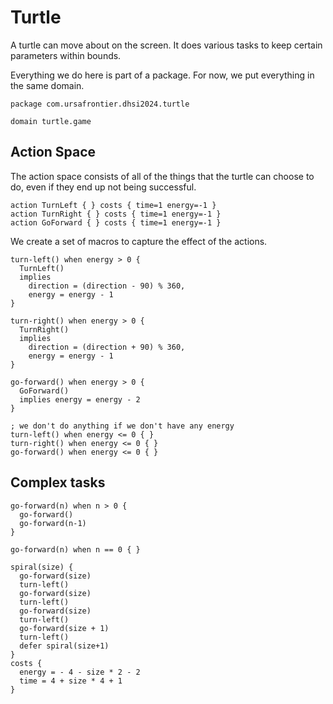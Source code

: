 # Turtle

A turtle can move about on the screen. It does various tasks to keep certain parameters within bounds.

Everything we do here is part of a package. For now, we put everything in the same domain.

```htn
package com.ursafrontier.dhsi2024.turtle

domain turtle.game
```

## Action Space

The action space consists of all of the things that the turtle can choose to do, even if they end up not being successful.

```htn
action TurnLeft { } costs { time=1 energy=-1 }
action TurnRight { } costs { time=1 energy=-1 }
action GoForward { } costs { time=1 energy=-1 }
```

We create a set of macros to capture the effect of the actions.

```htn
turn-left() when energy > 0 {
  TurnLeft()
  implies 
    direction = (direction - 90) % 360, 
    energy = energy - 1
}

turn-right() when energy > 0 {
  TurnRight()
  implies 
    direction = (direction + 90) % 360, 
    energy = energy - 1
}

go-forward() when energy > 0 {
  GoForward()
  implies energy = energy - 2
}

; we don't do anything if we don't have any energy
turn-left() when energy <= 0 { }
turn-right() when energy <= 0 { }
go-forward() when energy <= 0 { }
```

## Complex tasks

```htn
go-forward(n) when n > 0 {
  go-forward()
  go-forward(n-1)
}

go-forward(n) when n == 0 { }

spiral(size) {
  go-forward(size)
  turn-left()
  go-forward(size)
  turn-left()
  go-forward(size)
  turn-left()
  go-forward(size + 1)
  turn-left()
  defer spiral(size+1)
}
costs {
  energy = - 4 - size * 2 - 2
  time = 4 + size * 4 + 1
}
```
